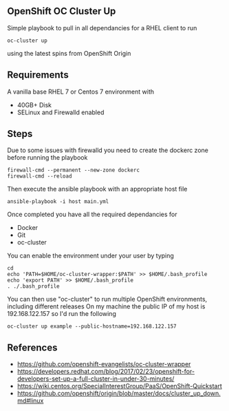 
OpenShift OC Cluster Up
-----------------------

Simple playbook to pull in all dependancies for a RHEL client to run

	oc-cluster up

using the latest spins from OpenShift Origin

## Requirements
A vanilla base RHEL 7 or Centos 7 environment with
* 40GB+ Disk
* SELinux and Firewalld enabled

## Steps
Due to some issues with firewalld you need to create the dockerc zone before running the playbook

    firewall-cmd --permanent --new-zone dockerc
    firewall-cmd --reload

Then execute the ansible playbook with an appropriate host file

    ansible-playbook -i host main.yml


Once completed you have all the required dependancies for
* Docker
* Git
* oc-cluster

You can enable the environment under your user by typing

    cd 
    echo 'PATH=$HOME/oc-cluster-wrapper:$PATH' >> $HOME/.bash_profile
    echo 'export PATH' >> $HOME/.bash_profile
    . ./.bash_profile 

You can then use "oc-cluster" to run multiple OpenShift environments, including different releases
On my machine the public IP of my host is 192.168.122.157 so I'd run the following

    oc-cluster up example --public-hostname=192.168.122.157


## References
* https://github.com/openshift-evangelists/oc-cluster-wrapper
* https://developers.redhat.com/blog/2017/02/23/openshift-for-developers-set-up-a-full-cluster-in-under-30-minutes/
* https://wiki.centos.org/SpecialInterestGroup/PaaS/OpenShift-Quickstart 
* https://github.com/openshift/origin/blob/master/docs/cluster_up_down.md#linux

